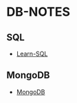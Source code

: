 # DB-NOTES


## SQL 

- [Learn-SQL](sql/learn-sql.md)

## MongoDB

- [MongoDB](mongodb/learn-mongodb.md)